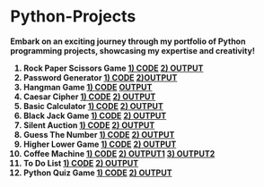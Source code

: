 # Python-Projects
<b> Embark on an exciting journey through my portfolio of Python programming projects, showcasing my expertise and creativity! <b>
<ol>
<b>
<li>Rock Paper Scissors Game  <a href="Rock-Paper-Scissors_Game.py">1) CODE</a>  <a href="Output Of codes/Rock Paper Scissors game python code output.png">2) OUTPUT</a> </li>
<li>Password Generator  <a href="Password_Generator.py">1) CODE</a>  <a href="Output Of codes/Output of Password Generator code.png">2)OUTPUT</a> </li>
<li>Hangman Game <a href="Hangman_Game.py">1) CODE</a>  <a href="Output Of codes/Hangman Output.txt">OUTPUT</a> </li>
<li>Caesar Cipher  <a href="Caesar_Cipher.py">1) CODE</a>  <a href="Output Of codes/Caesar Cipher Output.png">2) OUTPUT</a> </li>
<li>Basic Calculator  <a href="Basic_Calculator.py">1) CODE</a>  <a href="Output Of codes/Basic Calculator Output.png">2) OUTPUT</a> </li>
<li>Black Jack Game  <a href="Black_Jack_Game.py">1) CODE</a>  <a href="Output Of codes/Output Black Jack game.png">2) OUTPUT</a> </li>
<li>Silent Auction  <a href="Silent_Auction.py">1) CODE</a>  <a href="Output Of codes/Silent Auction Output.mp4">2) OUTPUT</a> </li>
<li>Guess The Number  <a href="Guess_the_number.py">1) CODE</a>  <a href="Output Of codes/Guess the number output -Easy level.png">2) OUTPUT</a> </li>
<li>Higher Lower Game  <a href="Higher-Lower_Game.py">1) CODE</a>  <a href="Output Of codes/Higher-Lower Output.png">2) OUTPUT</a> </li>
<li>Coffee Machine  <a href="Coffee_Machine.py">1) CODE</a>  <a href="Output Of codes/Coffee machine output-1.png">2) OUTPUT1</a>  <a href="Output Of codes/Coffee machine output-2.png">3) OUTPUT2</a> </li>
<li>To Do List  <a href="To_Do_List.py">1) CODE</a>  <a href="Output Of codes/To Do List Output.txt">2) OUTPUT</a> </li>
<li>Python Quiz Game  <a href="Python_Quiz_Game.py">1) CODE</a>  <a href="Output Of codes/Python Quiz Game Output.txt">2) OUTPUT</a> </li>
</b>
</ol>
